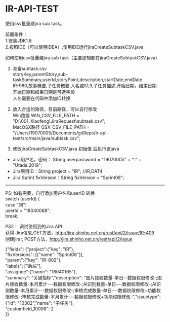 # IR-API-TEST

使用csv批量建jira sub task。<br>

前置条件：<br>
1.安装JDK1.8<br>
2.按照IDE（可以使用IDEA）,使用IDE运行jiraCreateSubtaskCSV.java<br>

如何使用csv批量建jira sub task（主要逻辑都在jiraCreateSubtaskCSV.java）<br>

1. 准备subtask.csv<br>
storyKey,parentStory,sub-taskSummary,userId,storyPoint,description,startDate,endDate<br>
IR-980,故事概要,子任务概要,人名或ID,3,子任务描述,开始日期，结束日期<br>
开始日期和结束日期是可选字段<br>
人名需要在代码中添加ID转换<br>

2. 放入合适的路径，目前路径，可以自行修改<br>
Win路径 WIN_CSV_FILE_PATH = "D:\\001_Xiaofeng\\JiraRequest\\subtask.csv";<br>
MacOSX路径 OSX_CSV_FILE_PATH = "/Users/19070005/Documents/gitRepo/ir-api-test/src/main/java/subtask.csv";<br>
    

3. 修改jiraCreateSubtaskCSV.java 初始值 后执行该java<br>
- Jira用户名，密码： String userpassword = "19070005" + ":" + "Utada.2019";  <br>
- Jira项目ID：String project = "IR"; //IR,DAT4 <br>
- Jira Sprint fixVersion：String fixVersion = "Sprint08";<br>

----
PS: 如有需要，自行添加用户名和userID 转换<br>
switch (userId) {<br>
            case "刘":<br>
                userId = "18040068";<br>
                break;<br>

PS2： 调试使用到的Jira API :<br>
获得 Jira信息,GET方法，http://jira.shinho.net.cn/rest/api/2/issue/IR-409<br>
创建jirar, POST方法，http://jira.shinho.net.cn/rest/api/2/issue<br>

{"fields": {"project":{"key": "IR"},<br>
"fixVersions": [{"name": "Sprint08"}],<br>
"parent":{"key": "IR-802"},<br>
"labels": ["后端"],<br>
"assignee":{"name": "18040165"},<br>
"summary": "关键指标","description": "图片接收数量-单日--数据权限修改-;图片接收数量-本月累计---数据权限修改-;AI识别数量-单日---数据权限修改-;AI识别数量-本月累计---数据权限修改-;审核完成数量-单日---数据权限修改+功能权限修改-;审核完成数量-本月累计---数据权限修改+功能权限修改-","issuetype":{"id": "10302","name": "子任务"},<br>
"customfield_10006": 2<br>
}}<br>

        
